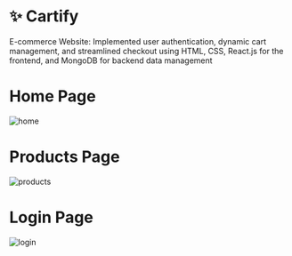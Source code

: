 # ✨ Cartify 
E-commerce Website: Implemented user authentication, dynamic cart management, and streamlined checkout using HTML,
CSS, React.js for the frontend, and MongoDB for backend data management

# Home Page
![home](https://github.com/user-attachments/assets/aaddfc3a-4235-4700-bdb6-84a424b9c1df)
# Products Page
![products](https://github.com/user-attachments/assets/86dbd3b1-efe1-4f09-92a8-7a3e579319a7)
# Login Page
![login](https://github.com/user-attachments/assets/530c1d55-ff60-4f11-b11b-ba3bc3cd8521)



